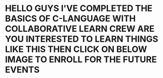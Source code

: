 # HELLO GUYS I'VE COMPLETED THE BASICS OF C-LANGUAGE WITH COLLABORATIVE LEARN CREW ARE YOU INTERESTED TO LEARN THINGS LIKE THIS THEN CLICK ON BELOW IMAGE TO ENROLL FOR THE FUTURE EVENTS
